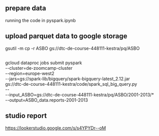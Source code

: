 ## prepare data  
running the code in pyspark.ipynb  
## upload parquet data to google storage  
gsutil -m cp -r ASBO gs://dtc-de-course-448111-kestra/pq/ASBO  
##  
gcloud dataproc jobs submit pyspark \
    --cluster=de-zoomcamp-cluster \
    --region=europe-west2 \
    --jars=gs://spark-lib/bigquery/spark-bigquery-latest_2.12.jar \
    gs://dtc-de-course-448111-kestra/code/spark_sql_big_query.py \
    -- \
        --input_ASBO=gs://dtc-de-course-448111-kestra/pq/ASBO/2001-2013/* \
        --output=ASBO_data.reports-2001-2013
## studio report  
https://lookerstudio.google.com/s/s4YPYDr--oM